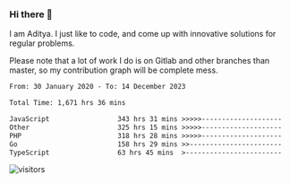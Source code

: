 ### Hi there 👋

I am Aditya. I just like to code, and come up with innovative solutions for regular problems.

Please note that a lot of work I do is on Gitlab and other branches than master, so my contribution graph will be complete mess.

<!--START_SECTION:waka-->

```txt
From: 30 January 2020 - To: 14 December 2023

Total Time: 1,671 hrs 36 mins

JavaScript                 343 hrs 31 mins >>>>>--------------------   20.55 %
Other                      325 hrs 15 mins >>>>>--------------------   19.46 %
PHP                        318 hrs 28 mins >>>>>--------------------   19.05 %
Go                         158 hrs 29 mins >>-----------------------   09.48 %
TypeScript                 63 hrs 45 mins  >------------------------   03.81 %
```

<!--END_SECTION:waka-->

![visitors](https://visitor-badge.glitch.me/badge?page_id=BrainBuzzer.visitor-badge&left_color=green&right_color=red)
